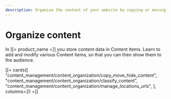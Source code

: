 ```yaml
---
description: Organize the content of your website by copying or moving Content items, controlling Locations and URLs and classifying content.
---
```


# Organize content

In [[= product_name =]] you store content data in Content items. Learn to add and modify various Content items, so that you can then show them to the audience.

[[= cards([
    "content_management/content_organization/copy_move_hide_content",
    "content_management/content_organization/classify_content",
    "content_management/content_organization/manage_locations_urls",
], columns=2) =]]
